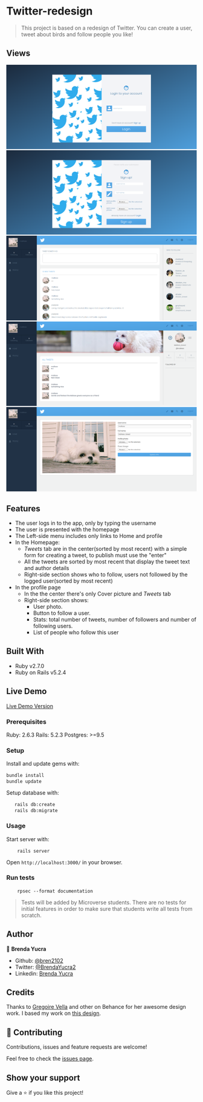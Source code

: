# Twitter-redesign

> This project is based on a redesign of Twitter. You can create a user, tweet about birds and follow people you like!

## Views

![Login Path](/public/signin.png)
![Signup Path](/public/signup.png)
![Home Path](/public/home.png)
![Profile Path](/public/profile.png)
![Edit Path](/public/edit.png)

## Features

- The user logs in to the app, only by typing the username
- The user is presented with the homepage
- The Left-side menu includes only links to Home and profile
- In the Homepage:
  - *Tweets* tab are in the center(sorted by most recent) with a simple form for creating a tweet, to publish must use the "enter"
  - All the tweets are sorted by most recent that display the tweet text and author details
  - Right-side section shows who to follow, users not followed by the logged user(sorted by most recent)
- In the profile page
  - In the the center there's only Cover picture and *Tweets* tab
  - Right-side section shows:
      - User photo.
      - Button to follow a user.
      - Stats: total number of tweets, number of followers and number of following users.
      - List of people who follow this user

## Built With

- Ruby v2.7.0
- Ruby on Rails v5.2.4

## Live Demo

[Live Demo Version](https://nameless-mesa-62075.herokuapp.com/)

### Prerequisites

Ruby: 2.6.3
Rails: 5.2.3
Postgres: >=9.5

### Setup

Install and update gems with:

```
bundle install
bundle update
```

Setup database with:

```
   rails db:create
   rails db:migrate
```

### Usage

Start server with:

```
    rails server
```

Open `http://localhost:3000/` in your browser.

### Run tests

```
    rpsec --format documentation
```

> Tests will be added by Microverse students. There are no tests for initial features in order to make sure that students write all tests from scratch.

## Author

👤 **Brenda Yucra**

- Github: [@bren2102](https://github.com/bren2102) 
- Twitter: [@BrendaYucra2](https://twitter.com/BrendaYucra)
- Linkedin: [Brenda Yucra](https://www.linkedin.com/in/brenda-yucra/)

## Credits

Thanks to [Gregoire Vella](https://www.behance.net/gregoirevella) and other on Behance for her awesome design work. I based my work on [this design](https://www.behance.net/gallery/14286087/Twitter-Redesign-of-UI-details).

## 🤝 Contributing

Contributions, issues and feature requests are welcome!

Feel free to check the [issues page](issues/).

## Show your support

Give a ⭐️ if you like this project!
